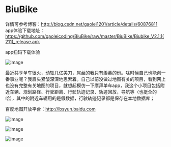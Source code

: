 # BiuBike
  
 详情可参考博客：http://blog.csdn.net/gaolei1201/article/details/60876811  
 app体验下载地址：https://github.com/gaoleicoding/BiuBike/raw/master/BiuBike/Biubike_V2.1.1(211)_release.apk

 app扫码下载体验

 ![image](https://github.com/gaoleiandroid1201/BiuBike/raw/master/material/screenshots/download.png)

 
 最近共享单车很火，动辄几亿美刀，屌丝的我只有羡慕的份。啥时候自己也能创一番事业呢？我眉头紧皱深深地思索着。自己以前没做过地图有关的项目，看到网上也没有完整有关地图的项目，就想起模仿一下摩拜单车app，我这个小项目包括附近车辆、规划路径、行驶距离、行驶轨迹记录、轨迹回放，导航等（也挺全的哈），其中的附近车辆用的是假数据，行驶轨迹记录都是保存在本地数据库；

百度地图开放平台：http://lbsyun.baidu.com




![image](https://github.com/gaoleiandroid1201/BiuBike/raw/master/material/screenshots/3.gif)

![image](https://github.com/gaoleiandroid1201/BiuBike/raw/master/material/screenshots/4.png)

![image](https://github.com/gaoleiandroid1201/BiuBike/raw/master/material/screenshots/5.png)
